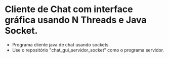 # Cliente de Chat com interface gráfica usando N Threads e Java Socket.

- Programa cliente java de chat usando sockets.
- Use o repositório "chat_gui_servidor_socket" como o programa servidor.